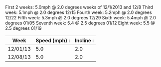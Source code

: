 First 2 weeks: 5.0mph @ 2.0 degrees   weeks of 12/1/2013 and 12/8
Third week: 5.1mph @ 2.0 degrees   12/15
Fourth week: 5.2mph @ 2.0 degrees  12/22
Fifth week: 5.3mph @ 2.0 degrees   12/29
Sixth week: 5.4mph @ 2.0 degrees   01/05
Seventh week: 5.4 @ 2.5 degrees    01/12
Eight week: 5.5 @ 2.5 degrees      01/19


| Week     | Speed (mph) :| Incline :|
|----------|--------------|----------|
| 12/01/13 | 5.0          | 2.0      |
| 12/08/13 | 5.0          | 2.0      |
